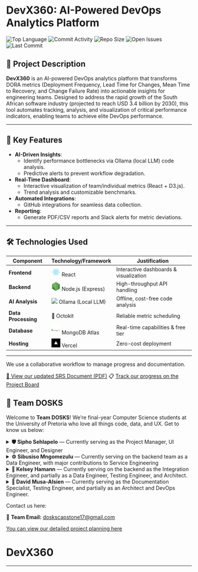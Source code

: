 # DevX360: AI-Powered DevOps Analytics Platform

![Top Language](https://img.shields.io/github/languages/top/COS301-SE-2025/DevX360)
![Commit Activity](https://img.shields.io/github/commit-activity/m/COS301-SE-2025/DevX360)
![Repo Size](https://img.shields.io/github/repo-size/COS301-SE-2025/DevX360)
![Open Issues](https://img.shields.io/github/issues/COS301-SE-2025/DevX360)
![Last Commit](https://img.shields.io/github/last-commit/COS301-SE-2025/DevX360)


## 🚀 Project Description

**DevX360** is an AI-powered DevOps analytics platform that transforms DORA metrics (Deployment Frequency, Lead Time for Changes, Mean Time to Recovery, and Change Failure Rate) into actionable insights for engineering teams. Designed to address the rapid growth of the South African software industry (projected to reach USD 3.4 billion by 2030), this tool automates tracking, analysis, and visualization of critical performance indicators, enabling teams to achieve elite DevOps performance.

---





## 🔑 Key Features

- **AI-Driven Insights**:  
  - Identify performance bottlenecks via Ollama (local LLM) code analysis.
  - Predictive alerts to prevent workflow degradation.
- **Real-Time Dashboard**:  
  - Interactive visualization of team/individual metrics (React + D3.js).
  - Trend analysis and customizable benchmarks.
- **Automated Integrations**:  
  - GitHub integrations for seamless data collection.
- **Reporting**:  
  - Generate PDF/CSV reports and Slack alerts for metric deviations.

---

## 🛠 Technologies Used

| Component           | Technology/Framework                                                                                   | Justification                          |
|---------------------|--------------------------------------------------------------------------------------------------------|----------------------------------------|
| **Frontend**        | <img src="https://raw.githubusercontent.com/github/explore/main/topics/react/react.png" width="24"/> React      | Interactive dashboards & visualization |
| **Backend**         | <img src="https://raw.githubusercontent.com/github/explore/main/topics/nodejs/nodejs.png" width="24"/> Node.js (Express) | High-throughput API handling           |
| **AI Analysis**     | <img src="https://miro.medium.com/v2/resize:fit:1100/format:webp/1*UnUo_KuVO3gVcrwPqiAzAg.png" width="24"/> Ollama (Local LLM) | Offline, cost-free code analysis       |
| **Data Processing** | 🐙 Octokit                                                                                              | Reliable metric scheduling             |
| **Database**        | <img src="https://raw.githubusercontent.com/github/explore/main/topics/mongodb/mongodb.png" width="24"/> MongoDB Atlas     | Real-time capabilities & free tier     |
| **Hosting**         | <img src="https://raw.githubusercontent.com/github/explore/main/topics/vercel/vercel.png" width="24"/> Vercel                  | Zero-cost deployment                   |


---

We use a collaborative workflow to manage progress and documentation.

[📄 View our updated SRS Document (PDF)](Documentation/SRS%20V2.3.1.pdf?raw=true)
📋 [Track our progress on the Project Board](https://github.com/COS301-SE-2025/DevX360/projects?query=is%3Aopen)


## 👥 Team DOSKS

Welcome to **Team DOSKS**! We’re final-year Computer Science students at the University of Pretoria who love all things code, data, and UX. Get to know us below:

<details>
<summary><strong>🛡️ Sipho Sehlapelo</strong> — Currently serving as the Project Manager, UI Engineer, and Designer</summary>

<div>

- **Key Skills:** React · Full-Stack Development  
- **About Me:**  
  > “I’m in my final year studying Computer Science at UP. I’m driven by solving real-world problems with code—whether it’s building a full-stack web app in JavaScript or exploring data pipelines in Python. I love finding creative ways to bridge theory with hands-on projects.”

Find me on:

[![LinkedIn – Sipho Sehlapelo](https://img.shields.io/badge/LinkedIn-blue?logo=linkedin&label=Sipho%20Sehlapelo)](https://www.linkedin.com/in/sipho-sehlapelo-769155356)

</div>
</details>

<details>
<summary><strong>⚙️ Sibusiso Mngomezulu</strong> — Currently serving on the backend team as a Data Engineer, with major contributions to Service
Engineering</summary>

<div>

- **Key Skills:** JavaScript · Node.js · API Development  
- **About Me:**  
  > “As a final-year UP CS student, I’m passionate about designing robust backend systems. I enjoy writing clean Node.js APIs, optimizing data flows in Python, and ensuring that every service scales efficiently. I’m always curious about new patterns in distributed computing and I enjoy tinkering with open-source projects.”


Find me here:

[![LinkedIn – Sibusiso Mngomezulu](https://img.shields.io/badge/LinkedIn-blue?logo=linkedin&label=Sibusiso%20Mngomezulu)](https://www.linkedin.com/in/sibusiso-mngomezulu-)

</div>
</details>

<details>
<summary><strong>🔗 Kelsey Hamann</strong> — Currently serving on the backend as the Integration Engineer, and partially as a Data
Engineer, Testing Engineer, and Architect.
</summary>

<div>

- **Key Skills:** JavaScript · Distributed Systems  
- **About Me:**  
  > “I’m wrapping up my CS degree at UP this year, with a deep interest in distributed systems and Python scripting. I find joy in breaking down complex architectures into maintainable modules and exploring container orchestration.”


Contact me here:

[![LinkedIn – Kelsey Hamann](https://img.shields.io/badge/LinkedIn-blue?logo=linkedin&label=Kelsey%20Hamann)](https://www.linkedin.com/in/kelsey-d-hamann)

</div>
</details>

<details>
<summary><strong>🎨 David Musa-Alsien</strong> — Currently serving as the Documentation Specialist, Testing Engineer, and partially as an
Architect and DevOps Engineer.
</summary>

<div>

- **Key Skills:** React · UI/UX Design  
- **About Me:**  
  > “In my final year at UP, I focus on crafting intuitive user experiences. I’m passionate about accessibility and love turning data into interactive visual stories. I enjoy seeing how I can apply the coding concepts I learn in everyday life and using my skills to benefit those around me as well as myself.”

Contact me here:

[![LinkedIn – David Musa-Alsien](https://img.shields.io/badge/LinkedIn-blue?logo=linkedin&label=David%20Musa-Alsien)](https://www.linkedin.com/in/d-m-a-381700356)

</div>
</details>


Contact us here:

📧 **Team Email:** doskscapstone17@gmail.com


[You can view our detailed project planning here](https://github.com/COS301-SE-2025/DevX360/blob/main/Documentation/Project%20Planning%20and%20Role%20Allocation%20V3.pdf)


# DevX360


---
